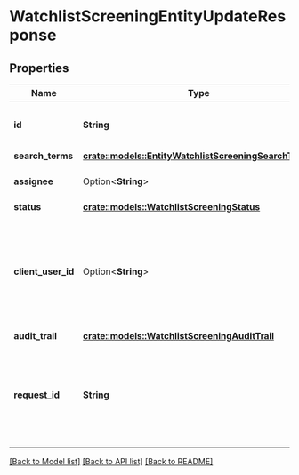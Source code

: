 # WatchlistScreeningEntityUpdateResponse

## Properties

Name | Type | Description | Notes
------------ | ------------- | ------------- | -------------
**id** | **String** | ID of the associated entity screening. | 
**search_terms** | [**crate::models::EntityWatchlistScreeningSearchTerms**](EntityWatchlistScreeningSearchTerms.md) |  | 
**assignee** | Option<**String**> | ID of the associated user. | 
**status** | [**crate::models::WatchlistScreeningStatus**](WatchlistScreeningStatus.md) |  | 
**client_user_id** | Option<**String**> | An identifier to help you connect this object to your internal systems. For example, your database ID corresponding to this object. | 
**audit_trail** | [**crate::models::WatchlistScreeningAuditTrail**](WatchlistScreeningAuditTrail.md) |  | 
**request_id** | **String** | A unique identifier for the request, which can be used for troubleshooting. This identifier, like all Plaid identifiers, is case sensitive. | 

[[Back to Model list]](../README.md#documentation-for-models) [[Back to API list]](../README.md#documentation-for-api-endpoints) [[Back to README]](../README.md)


